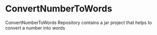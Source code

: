 # ConvertNumberToWords
ConvertNumberToWords Repository contains a jar project that helps to convert a number into words
